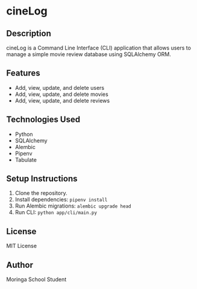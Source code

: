 # cineLog

## Description
cineLog is a Command Line Interface (CLI) application that allows users to manage a simple movie review database using SQLAlchemy ORM.

## Features
- Add, view, update, and delete users
- Add, view, update, and delete movies
- Add, view, update, and delete reviews

## Technologies Used
- Python
- SQLAlchemy
- Alembic
- Pipenv
- Tabulate

## Setup Instructions
1. Clone the repository.
2. Install dependencies: `pipenv install`
3. Run Alembic migrations: `alembic upgrade head`
4. Run CLI: `python app/cli/main.py`

## License
MIT License

## Author
Moringa School Student